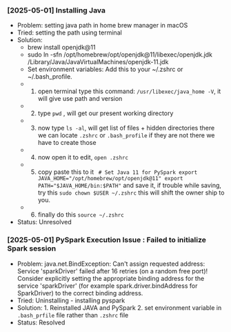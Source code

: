 ### [2025-05-01] Installing Java
- Problem: setting java path in home brew manager in macOS
- Tried: setting the path using terminal
- Solution:
    - brew install openjdk@11
    - sudo ln -sfn /opt/homebrew/opt/openjdk@11/libexec/openjdk.jdk /Library/Java/JavaVirtualMachines/openjdk-11.jdk
    - Set environment variables: Add this to your ~/.zshrc or ~/.bash_profile.
    - 1. open terminal type this command: `/usr/libexec/java_home -V`, it will give use path and version
    - 2. type `pwd` , will get our present working directory
    - 3. now type `ls -al`, will get list of files + hidden directories there we can locate `.zshrc` or `.bash_profile` if they are not there we have to create those
    - 4. now open it to edit, `open .zshrc`
    - 5. copy paste this to it ` # Set Java 11 for PySpark
                                export JAVA_HOME="/opt/homebrew/opt/openjdk@11"
                                export PATH="$JAVA_HOME/bin:$PATH"`
        and save it, if trouble while saving, try this `sudo chown $USER ~/.zshrc` this will shift the owner ship to you.
    - 6. finally do this `source ~/.zshrc` 
- Status: Unresolved

### [2025-05-01] PySpark Execution Issue : Failed to initialize Spark session
- Problem: java.net.BindException: Can't assign requested address: Service 'sparkDriver' failed after 16 retries (on a random free port)! Consider explicitly setting the appropriate binding address for the service 'sparkDriver' (for example spark.driver.bindAddress for SparkDriver) to the correct binding address.
- Tried: Uninstalling - installing pyspark
- Solution: 1. Reinstalled JAVA and PySpark
            2. set environment variable in `.bash_prfile` file rather than `.zshrc` file
- Status: Resolved